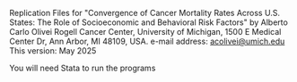 Replication Files for "Convergence of Cancer Mortality Rates Across U.S. States: The Role of Socioeconomic and Behavioral Risk Factors" 
by Alberto Carlo Olivei
   Rogell Cancer Center, University of Michigan, 1500 E Medical Center Dr, Ann Arbor, MI 48109, USA. 
   e-mail address: acolivei@umich.edu
   This version: May 2025   

You will need Stata to run the programs
